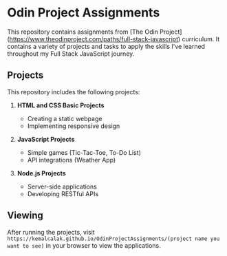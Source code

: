 # Odin Project Assignments

This repository contains assignments from [The Odin Project] (https://www.theodinproject.com/paths/full-stack-javascript) curriculum. It contains a variety of projects and tasks to apply the skills I've learned throughout my Full Stack JavaScript journey.

## Projects

This repository includes the following projects:

1. **HTML and CSS Basic Projects**
   - Creating a static webpage
   - Implementing responsive design

2. **JavaScript Projects**
   - Simple games (Tic-Tac-Toe, To-Do List)
   - API integrations (Weather App)

3. **Node.js Projects**
   - Server-side applications
   - Developing RESTful APIs

## Viewing
After running the projects, visit `https://kemalcalak.github.io/OdinProjectAssignments/(project name you want to see)` in your browser to view the applications.


